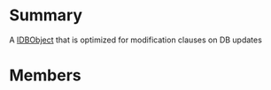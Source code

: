 # Summary #
A [IDBObject](T_MongoDB_Driver_IDBObject.md) that is optimized for modification clauses on DB updates

# Members #